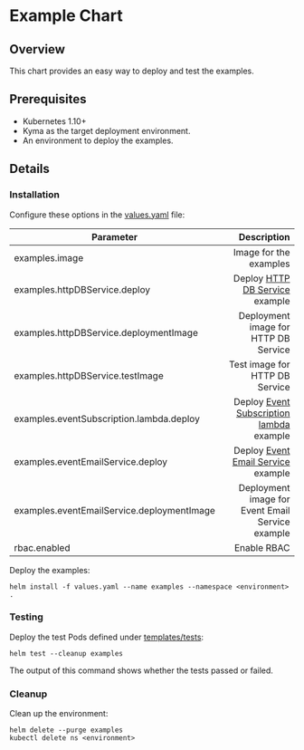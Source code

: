 # Example Chart

## Overview

This chart provides an easy way to deploy and test the examples.

## Prerequisites

- Kubernetes 1.10+
- Kyma as the target deployment environment.
- An environment to deploy the examples.

## Details

### Installation

Configure these options in the [values.yaml](values.yaml) file:

| Parameter                        | Description |
|--------------------------------- | -----------: |
| examples.image                   | Image for the examples |
| examples.httpDBService.deploy    | Deploy [HTTP DB Service](../http-db-service) example |
| examples.httpDBService.deploymentImage | Deployment image for HTTP DB Service |
| examples.httpDBService.testImage | Test image for HTTP DB Service |
| examples.eventSubscription.lambda.deploy | Deploy [Event Subscription lambda](../event-subscription/lambda) example |
| examples.eventEmailService.deploy | Deploy [Event Email Service](../event-email-service) example |
| examples.eventEmailService.deploymentImage | Deployment image for Event Email Service example |
| rbac.enabled  | Enable RBAC |

Deploy the examples:

```
helm install -f values.yaml --name examples --namespace <environment> .
```

### Testing

Deploy the test Pods defined under [templates/tests](templates/tests):
```
helm test --cleanup examples
```
The output of this command shows whether the tests passed or failed.

### Cleanup

Clean up the environment:
```
helm delete --purge examples
kubectl delete ns <environment>
```
